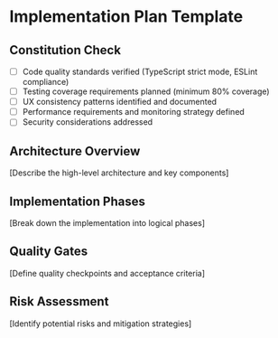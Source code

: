 # Implementation Plan Template

## Constitution Check
- [ ] Code quality standards verified (TypeScript strict mode, ESLint compliance)
- [ ] Testing coverage requirements planned (minimum 80% coverage)
- [ ] UX consistency patterns identified and documented
- [ ] Performance requirements and monitoring strategy defined
- [ ] Security considerations addressed

## Architecture Overview
[Describe the high-level architecture and key components]

## Implementation Phases
[Break down the implementation into logical phases]

## Quality Gates
[Define quality checkpoints and acceptance criteria]

## Risk Assessment
[Identify potential risks and mitigation strategies]